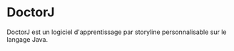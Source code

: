 DoctorJ
=======

DoctorJ est un logiciel d'apprentissage par storyline personnalisable sur le langage Java.
